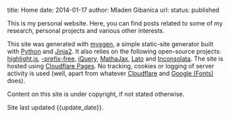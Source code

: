 title: Home
date: 2014-01-17
author: Mladen Gibanica
url:
status: published

This is my personal website. Here, you can find posts related to some of my research, personal projects and various other interests.

This site was generated with <a href="https://github.com/mgcth/mysgen" target="_blank">mysgen</a>, a simple static-site generator built with <a href="https://www.python.org/" target="_blank">Python</a> and <a href="https://jinja.palletsprojects.com/" target="_blank">Jinja2</a>. It also relies on the following open-source projects: <a href="https://highlightjs.org/" target="_blank">highlight.js</a>, <a href="https://leaverou.github.io/prefixfree/" target="_blank">-prefix-free</a>, <a href="https://jquery.com/" target="_blank">jQuery</a>, <a href="https://www.mathjax.org/" target="_blank">MathaJax</a>, <a href="https://www.latofonts.com/" target="_blank">Lato</a> and <a href="https://www.levien.com/type/myfonts/inconsolata.html" target="_blank">Inconsolata</a>. The site is hosted using <a href="https://pages.cloudflare.com/" target="_blank">Cloudflare Pages</a>. No tracking, cookies or logging of server activity is used (well, apart from whatever <a href="https://www.cloudflare.com" target="_blank">Cloudflare</a> and <a href="https://fonts.google.com/" target="_blank">Google (Fonts)</a> does).

Content on this site is under copyright, if not stated otherwise.

Site last updated {{update_date}}.